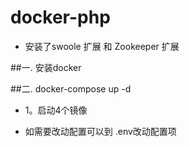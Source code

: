 # docker-php
* 安装了swoole 扩展 和 Zookeeper 扩展

##一. 安装docker

##二. docker-compose up -d
* 1。启动4个镜像

* 如需要改动配置可以到 .env改动配置项
